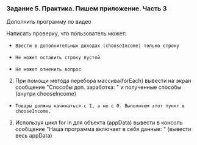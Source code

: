 ### Задание 5. Практика. Пишем приложение. Часть 3

Дополнить  программу по видео

Написать проверку, что пользователь может:

-     Ввести в дополнительных доходах (chooseIncome) только строку

-     Не может оставить строку пустой

-     Не может отменить вопрос

2) При помощи метода перебора массива(forEach) вывести на экран сообщение "Способы доп. заработка: " и полученные способы (внутри chooseIncome)

-     Товары должны начинаться с 1, а не с 0. Выполняем этот пункт в chooseIncome.

3) Используя цикл for in для объекта (appData) вывести в консоль сообщение "Наша программа включает в себя данные: " (вывести весь appData)

